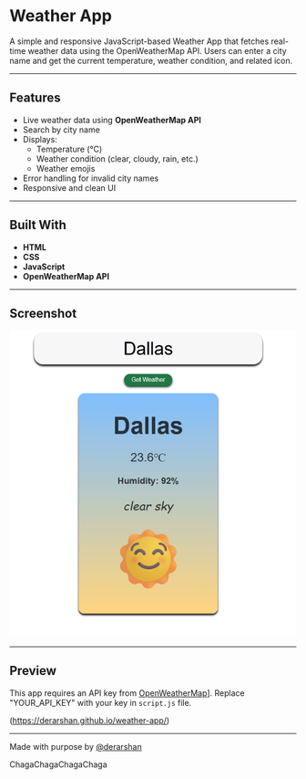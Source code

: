 # Weather App

A simple and responsive JavaScript-based Weather App that fetches real-time weather data using the OpenWeatherMap API. Users can enter a city name and get the current temperature, weather condition, and related icon.

---

## Features

- Live weather data using **OpenWeatherMap API**
- Search by city name
- Displays:
  - Temperature (°C)
  - Weather condition (clear, cloudy, rain, etc.)
  - Weather emojis
- Error handling for invalid city names
- Responsive and clean UI

---

## Built With

- **HTML**
- **CSS**
- **JavaScript**
- **OpenWeatherMap API**

---

## Screenshot
![Screenshot](./screenshot.png)

---

## Preview
This app requires an API key from [OpenWeatherMap](https://openweathermap.org/api)]. Replace "YOUR_API_KEY" with your key in `script.js` file.

(https://derarshan.github.io/weather-app/)

---
Made with purpose by [@derarshan](https://github.com/derarshan)

ChagaChagaChagaChaga
